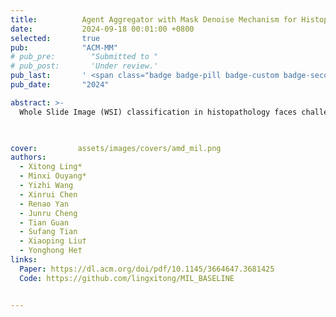 ```yaml
---
title:          Agent Aggregator with Mask Denoise Mechanism for Histopathology Whole Slide Image Analysis
date:           2024-09-18 00:01:00 +0800
selected:       true
pub:            "ACM-MM"
# pub_pre:        "Submitted to "
# pub_post:       'Under review.'
pub_last:       ' <span class="badge badge-pill badge-custom badge-secondary">Conference</span><span class="badge badge-pill badge-custom badge-warning">Poster</span>'
pub_date:       "2024"

abstract: >-
  Whole Slide Image (WSI) classification in histopathology faces challenges due to gigapixel resolution and lack of fine-grained annotations. Existing MIL-based attention mechanisms often neglect inter-instance relations and suffer from high complexity. We propose AMD-MIL, an agent-based aggregator with a mask denoise mechanism, which dynamically filters noise and enhances critical feature representations. Experiments on CAMELYON and TCGA datasets demonstrate superior performance and interpretability.


  
cover:         assets/images/covers/amd_mil.png
authors:
  - Xitong Ling*
  - Minxi Ouyang*  
  - Yizhi Wang  
  - Xinrui Chen  
  - Renao Yan  
  - Junru Cheng  
  - Tian Guan  
  - Sufang Tian  
  - Xiaoping Liu†
  - Yonghong He†
links:
  Paper: https://dl.acm.org/doi/pdf/10.1145/3664647.3681425
  Code: https://github.com/lingxitong/MIL_BASELINE


---
```

